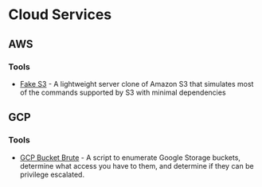 # Cloud Services

## AWS

### Tools
- [Fake S3](https://github.com/jubos/fake-s3) - A lightweight server clone of Amazon S3 that simulates most of the commands supported by S3 with minimal dependencies

## GCP

### Tools
- [GCP Bucket Brute](https://github.com/RhinoSecurityLabs/GCPBucketBrute) - A script to enumerate Google Storage buckets, determine what access you have to them, and determine if they can be privilege escalated.
